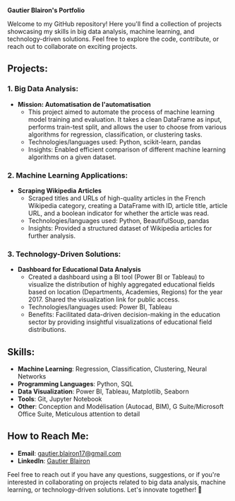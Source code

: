 **Gautier Blairon's Portfolio**

Welcome to my GitHub repository! Here you'll find a collection of projects showcasing my skills in big data analysis, machine learning, and technology-driven solutions. Feel free to explore the code, contribute, or reach out to collaborate on exciting projects.

## Projects:

### 1. Big Data Analysis:
- **Mission: Automatisation de l'automatisation**
  - This project aimed to automate the process of machine learning model training and evaluation. It takes a clean DataFrame as input, performs train-test split, and allows the user to choose from various algorithms for regression, classification, or clustering tasks.
  - Technologies/languages used: Python, scikit-learn, pandas
  - Insights: Enabled efficient comparison of different machine learning algorithms on a given dataset.

### 2. Machine Learning Applications:
- **Scraping Wikipedia Articles**
  - Scraped titles and URLs of high-quality articles in the French Wikipedia category, creating a DataFrame with ID, article title, article URL, and a boolean indicator for whether the article was read.
  - Technologies/languages used: Python, BeautifulSoup, pandas
  - Insights: Provided a structured dataset of Wikipedia articles for further analysis.

### 3. Technology-Driven Solutions:
- **Dashboard for Educational Data Analysis**
  - Created a dashboard using a BI tool (Power BI or Tableau) to visualize the distribution of highly aggregated educational fields based on location (Departments, Academies, Regions) for the year 2017. Shared the visualization link for public access.
  - Technologies/languages used: Power BI, Tableau
  - Benefits: Facilitated data-driven decision-making in the education sector by providing insightful visualizations of educational field distributions.

## Skills:

- **Machine Learning**: Regression, Classification, Clustering, Neural Networks
- **Programming Languages**: Python, SQL
- **Data Visualization**: Power BI, Tableau, Matplotlib, Seaborn
- **Tools**: Git, Jupyter Notebook
- **Other**: Conception and Modélisation (Autocad, BIM), G Suite/Microsoft Office Suite, Meticulous attention to detail

## How to Reach Me:

- **Email**: [gautier.blairon17@gmail.com](mailto:gautier.blairon17@gmail.com)
- **LinkedIn**: [Gautier Blairon](https://www.linkedin.com/in/gautier-blairon-bb659016b/)

Feel free to reach out if you have any questions, suggestions, or if you're interested in collaborating on projects related to big data analysis, machine learning, or technology-driven solutions. Let's innovate together! 🚀
